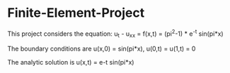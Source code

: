 # Finite-Element-Project

This project considers the equation: u<sub>t</sub> - u<sub>xx</sub> = f(x,t) = (pi<sup>2</sup>-1) * e<sup>-t</sup> sin(pi*x)

The boundary conditions are u(x,0) = sin(pi*x), u(0,t) = u(1,t) = 0

The analytic solution is u(x,t) = e</sup>-t</sup> sin(pi*x)
